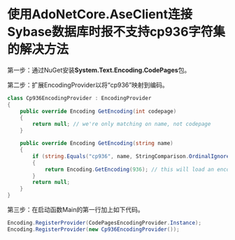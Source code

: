 # 使用AdoNetCore.AseClient连接Sybase数据库时报不支持cp936字符集的解决方法

第一步：通过NuGet安装**System.Text.Encoding.CodePages**包。

第二步：扩展EncodingProvider以将“cp936”映射到编码。

```C#
class Cp936EncodingProvider : EncodingProvider
{
    public override Encoding GetEncoding(int codepage)
    {
        return null; // we're only matching on name, not codepage
    }

    public override Encoding GetEncoding(string name)
    {
        if (string.Equals("cp936", name, StringComparison.OrdinalIgnoreCase))
        {
            return Encoding.GetEncoding(936); // this will load an encoding from theCodePagesEncodingProvider
        }
        return null;
    }
}
```

第三步：在启动函数Main的第一行加上如下代码。

```c#
Encoding.RegisterProvider(CodePagesEncodingProvider.Instance);
Encoding.RegisterProvider(new Cp936EncodingProvider());
```

